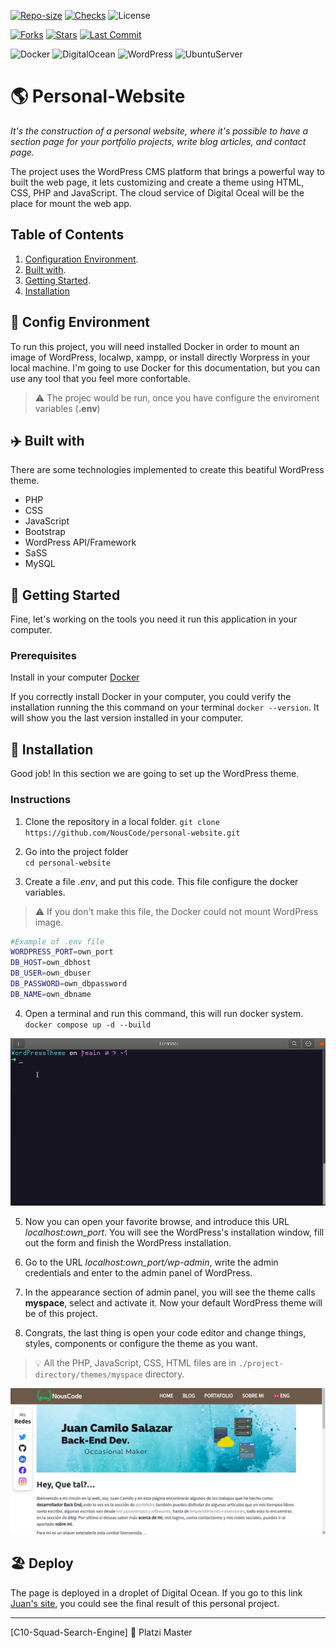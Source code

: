 [![Repo-size](https://img.shields.io/github/repo-size/NousCode/personal-website?label=Repo%20Size&logo=Hack%20The%20Box&style=plastic)](https://github.com/NousCode/personal-website)
[![Checks](https://img.shields.io/github/checks-status/NousCode/personal-website/main?color=blue&label=Checks&logo=Cachet&style=plastic)](https://github.com/NousCode/personal-website)
![License](https://img.shields.io/static/v1?style=plastic&logo=GNU&label=License&message=GNU&color=blue)

[![Forks](https://img.shields.io/github/forks/NousCode/personal-website?label=Forks&logo=GitHub&style=plastic)](https://github.com/NousCode/personal-website)
[![Stars](https://img.shields.io/github/stars/NousCode/personal-website?color=blue&label=Stars&logo=GitHub&style=plastic)](https://github.com/NousCode/personal-website)
[![Last Commit](https://img.shields.io/github/last-commit/NousCode/personal-website?color=blue&label=Last%20Commit&logo=Git&style=plastic)](https://github.com/NousCode/personal-website/commits/main)

![Docker](https://img.shields.io/static/v1?style=plastic&logo=Docker&label=Docker&message=Used&color=blue)
![DigitalOcean](https://img.shields.io/static/v1?style=plastic&logo=DigitalOcean&label=DigitalOcean&message=Deployed&color=blue)
![WordPress](https://img.shields.io/static/v1?style=plastic&logo=WordPress&label=WordPress&message=CMS&color=blue)
![UbuntuServer](https://img.shields.io/static/v1?style=plastic&logo=Ubuntu&label=Ubuntu&message=VM&color=blue)


# 🌎️ Personal-Website
*It's the construction of a personal website, where it's possible to have a section page for your portfolio projects, write blog articles, and contact page.*

The project uses the WordPress CMS platform that brings a powerful way to built the web page, it lets customizing and create a theme using HTML, CSS, PHP and JavaScript. The cloud service of Digital Oceal will be the place for mount the web app.

## Table of Contents
1. [Configuration Environment](#-config-environment).
2. [Built with](#-built-with).
3. [Getting Started](#-getting-started).
4. [Installation](#-installation)


## 🎑 Config Environment
To run this project, you will need installed Docker in order to mount an image of WordPress, localwp, xampp, or install directly Worpress in your local machine. I'm going to use Docker for this documentation, but you can use any tool that you feel more confortable.

> ⚠️ The projec would be run, once you have configure the enviroment variables (**.env**)

## ✈️ Built with 
There are some technologies implemented to create this beatiful WordPress theme.

- PHP
- CSS
- JavaScript
- Bootstrap
- WordPress API/Framework
- SaSS
- MySQL

## 🧭 Getting Started
Fine, let's working on the tools you need it run this application in your computer.
### Prerequisites
Install in your computer [Docker](https://www.docker.com/get-started/)

If you correctly install Docker in your computer, you could verify the installation running the this command on your terminal `docker --version`. It will show you the last version installed in your computer.

## 🧳 Installation
Good job! In this section we are going to set up the WordPress theme.
### Instructions
1. Clone the repository in a local folder. 
	`git clone https://github.com/NousCode/personal-website.git`

2. Go into the project folder  
	`cd personal-website`

3. Create a file *.env*, and put this code. This file configure the docker variables.

> ⚠️ If you don't make this file, the Docker could not mount WordPress image.

```bash
#Example of .env file
WORDPRESS_PORT=own_port
DB_HOST=own_dbhost
DB_USER=own_dbuser
DB_PASSWORD=own_dbpassword
DB_NAME=own_dbname
```
4. Open a terminal and run this command, this will run docker system.  
	`docker compose up -d --build`

![docker image](./public/docker-wp.gif)

5. Now you can open your favorite browse, and introduce this URL *localhost:own_port*. You will see the WordPress's installation window, fill out the form and finish the WordPress installation.  

6. Go to the URL *localhost:own_port/wp-admin*, write the admin credentials and enter to the admin panel of WordPress.

7. In the appearance section of admin panel, you will see the theme calls **myspace**, select and activate it. Now your default WordPress theme will be of this project.

8. Congrats, the last thing is open your code editor and change things, styles, components or configure the theme as you want.

> 💡 All the PHP, JavaScript, CSS, HTML files are in `./project-directory/themes/myspace` directory.

![home page](./public/home-page.png)

## 🏖️ Deploy
The page is deployed in a droplet of Digital Ocean. If you go to this link [Juan's site](https://nouscode.net/), you could see the final result of this personal project.

---
[C10-Squad-Search-Engine] 💚 Platzi Master
